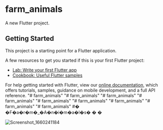 # farm_animals

A new Flutter project.

## Getting Started

This project is a starting point for a Flutter application.

A few resources to get you started if this is your first Flutter project:

- [Lab: Write your first Flutter app](https://flutter.dev/docs/get-started/codelab)
- [Cookbook: Useful Flutter samples](https://flutter.dev/docs/cookbook)

For help getting started with Flutter, view our
[online documentation](https://flutter.dev/docs), which offers tutorials,
samples, guidance on mobile development, and a full API reference.
"# farm_animals" 
"# farm_animals" 
"# farm_animals" 
"# farm_animals" 
"# farm_animals" 
"# farm_animals" 
"# farm_animals" 
"# farm_animals" 
"# farm_animals" 
#� �F�a�r�m�_�A�n�i�m�a�l�s�
�
�


![Screenshot_1660241184](https://user-images.githubusercontent.com/45879059/196046678-3586034f-dccc-415a-a6f9-9fc7cb376b1a.png)
